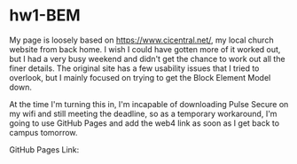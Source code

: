 # hw1-BEM
 
My page is loosely based on https://www.cicentral.net/, my local church website from back home. I wish I could have gotten more of it worked out, but I had a very busy weekend and didn't get the chance to work out all the finer details. The original site has a few usability issues that I tried to overlook, but I mainly focused on trying to get the Block Element Model down.

At the time I'm turning this in, I'm incapable of downloading Pulse Secure on my wifi and still meeting the deadline, so as a temporary workaround, I'm going to use GitHub Pages and add the web4 link as soon as I get back to campus tomorrow. 

GitHub Pages Link: 
